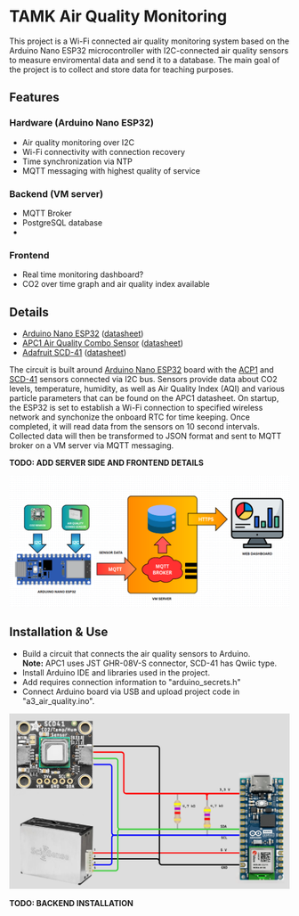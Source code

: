 # TAMK Air Quality Monitoring

This project is a Wi-Fi connected air quality monitoring system based on the Arduino Nano ESP32 microcontroller with I2C-connected air quality sensors to measure enviromental data and send it to a database. The main goal of the project is to collect and store data for teaching purposes.

## Features

### Hardware (Arduino Nano ESP32)
 - Air quality monitoring over I2C
 - Wi-Fi connectivity with connection recovery
 - Time synchronization via NTP
 - MQTT messaging with highest quality of service

### Backend (VM server)
 - MQTT Broker
 - PostgreSQL database
 -

### Frontend
 - Real time monitoring dashboard?
 - CO2 over time graph and air quality index available

## Details

 - [Arduino Nano ESP32](https://store.arduino.cc/products/nano-esp32) ([datasheet](https://docs.arduino.cc/resources/datasheets/ABX00083-datasheet.pdf))
 - [APC1 Air Quality Combo Sensor](https://www.sciosense.com/apc1-air-quality-combo-sensor/) ([datasheet](https://www.sciosense.com/wp-content/uploads/2024/07/APC1-Datasheet.pdf))
 - [Adafruit SCD-41](https://www.adafruit.com/product/5190) ([datasheet](https://cdn-learn.adafruit.com/downloads/pdf/adafruit-scd-40-and-scd-41.pdf))

 The circuit is built around [Arduino Nano ESP32](https://store.arduino.cc/products/nano-esp32) board with the [ACP1](https://www.sciosense.com/apc1-air-quality-combo-sensor/) and [SCD-41](https://www.adafruit.com/product/5190) sensors connected via I2C bus. Sensors provide data about CO2 levels, temperature, humidity, as well as Air Quality Index (AQI) and various particle parameters that can be found on the APC1 datasheet. On startup, the ESP32 is set to establish a Wi-Fi connection to specified wireless network and synchonize the onboard RTC for time keeping. Once completed, it will read data from the sensors on 10 second intervals. Collected data will then be transformed to JSON format and sent to MQTT broker on a VM server via MQTT messaging.

 **TODO: ADD SERVER SIDE AND FRONTEND DETAILS**

 <img src="Images/diagram.png" alt="project diagram" width="700">

## Installation & Use

- Build a circuit that connects the air quality sensors to Arduino.  
**Note:** APC1 uses JST GHR-08V-S connector, SCD-41 has Qwiic type.  
- Install Arduino IDE and libraries used in the project.
- Add requires connection information to "arduino_secrets.h" 
- Connect Arduino board via USB and upload project code in "a3_air_quality.ino".
<img src="Images/circuit.png" alt="project circuit" width="600"> 

**TODO: BACKEND INSTALLATION**

